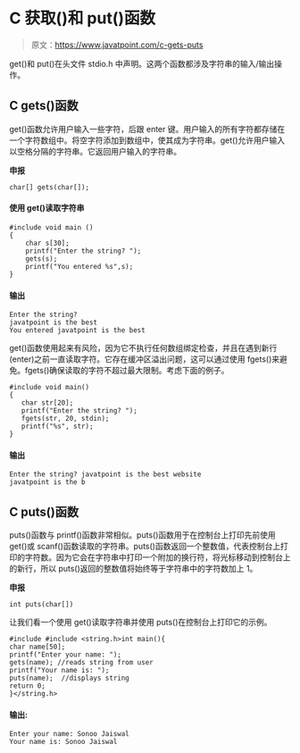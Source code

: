# C 获取()和 put()函数

> 原文：<https://www.javatpoint.com/c-gets-puts>

get()和 put()在头文件 stdio.h 中声明。这两个函数都涉及字符串的输入/输出操作。

## C gets()函数

get()函数允许用户输入一些字符，后跟 enter 键。用户输入的所有字符都存储在一个字符数组中。将空字符添加到数组中，使其成为字符串。get()允许用户输入以空格分隔的字符串。它返回用户输入的字符串。

**申报**

```
char[] gets(char[]);

```

#### 使用 get()读取字符串

```
#include void main ()
{
	char s[30];
	printf("Enter the string? ");
	gets(s);
	printf("You entered %s",s);
} 
```

#### 输出

```
Enter the string? 
javatpoint is the best
You entered javatpoint is the best

```

get()函数使用起来有风险，因为它不执行任何数组绑定检查，并且在遇到新行(enter)之前一直读取字符。它存在缓冲区溢出问题，这可以通过使用 fgets()来避免。fgets()确保读取的字符不超过最大限制。考虑下面的例子。

```
#include void main() 
{ 
   char str[20]; 
   printf("Enter the string? ");
   fgets(str, 20, stdin); 
   printf("%s", str); 
} 
```

#### 输出

```
Enter the string? javatpoint is the best website
javatpoint is the b

```

## C puts()函数

puts()函数与 printf()函数非常相似。puts()函数用于在控制台上打印先前使用 get()或 scanf()函数读取的字符串。puts()函数返回一个整数值，代表控制台上打印的字符数。因为它会在字符串中打印一个附加的换行符，将光标移动到控制台上的新行，所以 puts()返回的整数值将始终等于字符串中的字符数加上 1。

**申报**

```
int puts(char[])

```

让我们看一个使用 get()读取字符串并使用 puts()在控制台上打印它的示例。

```
#include #include <string.h>int main(){  
char name[50];  
printf("Enter your name: ");  
gets(name); //reads string from user  
printf("Your name is: ");  
puts(name);  //displays string  
return 0;  
}</string.h> 
```

#### 输出:

```
Enter your name: Sonoo Jaiswal
Your name is: Sonoo Jaiswal

```